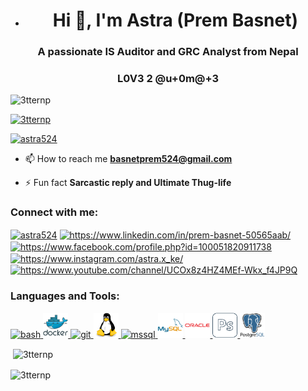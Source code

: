 - <h1 align="center">Hi 👋, I'm Astra (Prem Basnet)</h1>
<h3 align="center">A passionate IS Auditor and GRC Analyst from Nepal</h3>
<h3 align="center">L0V3 2 @u+0m@+3</h3>
<p align="left"> <img src="https://komarev.com/ghpvc/?username=3tternp&label=Profile%20views&color=0e75b6&style=flat" alt="3tternp" /> </p>

<p align="left"> <a href="https://github.com/ryo-ma/github-profile-trophy"><img src="https://github-profile-trophy.vercel.app/?username=3tternp" alt="3tternp" /></a> </p>

<p align="left"> <a href="https://twitter.com/astra524" target="blank"><img src="https://img.shields.io/twitter/follow/astra524?logo=twitter&style=for-the-badge" alt="astra524" /></a> </p>

- 📫 How to reach me **basnetprem524@gmail.com**

- ⚡ Fun fact **Sarcastic reply and Ultimate Thug-life**

<h3 align="left">Connect with me:</h3>
<p align="left">
<a href="https://twitter.com/astra524" target="blank"><img align="center" src="https://raw.githubusercontent.com/rahuldkjain/github-profile-readme-generator/master/src/images/icons/Social/twitter.svg" alt="astra524" height="30" width="40" /></a>
<a href="https://linkedin.com/in/prem-basnet-50565aab/" target="blank"><img align="center" src="https://raw.githubusercontent.com/rahuldkjain/github-profile-readme-generator/master/src/images/icons/Social/linked-in-alt.svg" alt="https://www.linkedin.com/in/prem-basnet-50565aab/" height="30" width="40" /></a>
<a href="https://www.facebook.com/profile.php?id=100051820911738" target="blank"><img align="center" src="https://raw.githubusercontent.com/rahuldkjain/github-profile-readme-generator/master/src/images/icons/Social/facebook.svg" alt="https://www.facebook.com/profile.php?id=100051820911738" height="30" width="40" /></a>
<a href="https://instagram.com/astra.x_ke/" target="blank"><img align="center" src="https://raw.githubusercontent.com/rahuldkjain/github-profile-readme-generator/master/src/images/icons/Social/instagram.svg" alt="https://www.instagram.com/astra.x_ke/" height="30" width="40" /></a>
<a href="https://www.youtube.com/channel/UCOx8z4HZ4MEf-Wkx_f4JP9Q" target="blank"><img align="center" src="https://raw.githubusercontent.com/rahuldkjain/github-profile-readme-generator/master/src/images/icons/Social/youtube.svg" alt="https://www.youtube.com/channel/UCOx8z4HZ4MEf-Wkx_f4JP9Q" height="30" width="40" /></a>
</p>

<h3 align="left">Languages and Tools:</h3>
<p align="left"> <a href="https://www.gnu.org/software/bash/" target="_blank" rel="noreferrer"> <img src="https://www.vectorlogo.zone/logos/gnu_bash/gnu_bash-icon.svg" alt="bash" width="40" height="40"/> </a> <a href="https://www.docker.com/" target="_blank" rel="noreferrer"> <img src="https://raw.githubusercontent.com/devicons/devicon/master/icons/docker/docker-original-wordmark.svg" alt="docker" width="40" height="40"/> </a> <a href="https://git-scm.com/" target="_blank" rel="noreferrer"> <img src="https://www.vectorlogo.zone/logos/git-scm/git-scm-icon.svg" alt="git" width="40" height="40"/> </a> <a href="https://www.linux.org/" target="_blank" rel="noreferrer"> <img src="https://raw.githubusercontent.com/devicons/devicon/master/icons/linux/linux-original.svg" alt="linux" width="40" height="40"/> </a>  <a href="https://www.microsoft.com/en-us/sql-server" target="_blank" rel="noreferrer"> <img src="https://www.svgrepo.com/show/303229/microsoft-sql-server-logo.svg" alt="mssql" width="40" height="40"/> </a> <a href="https://www.mysql.com/" target="_blank" rel="noreferrer"> <img src="https://raw.githubusercontent.com/devicons/devicon/master/icons/mysql/mysql-original-wordmark.svg" alt="mysql" width="40" height="40"/> </a> <a href="https://www.oracle.com/" target="_blank" rel="noreferrer"> <img src="https://raw.githubusercontent.com/devicons/devicon/master/icons/oracle/oracle-original.svg" alt="oracle" width="40" height="40"/> </a> <a href="https://www.photoshop.com/en" target="_blank" rel="noreferrer"> <img src="https://raw.githubusercontent.com/devicons/devicon/master/icons/photoshop/photoshop-line.svg" alt="photoshop" width="40" height="40"/> </a> <a href="https://www.postgresql.org" target="_blank" rel="noreferrer"> <img src="https://raw.githubusercontent.com/devicons/devicon/master/icons/postgresql/postgresql-original-wordmark.svg" alt="postgresql" width="40" height="40"/> </a> </p>

<p>&nbsp;<img align="center" src="https://github-readme-stats.vercel.app/api?username=3tternp&show_icons=true&locale=en" alt="3tternp" /></p>

<p><img align="center" src="https://github-readme-streak-stats.herokuapp.com/?user=3tternp&" alt="3tternp" /></p>
